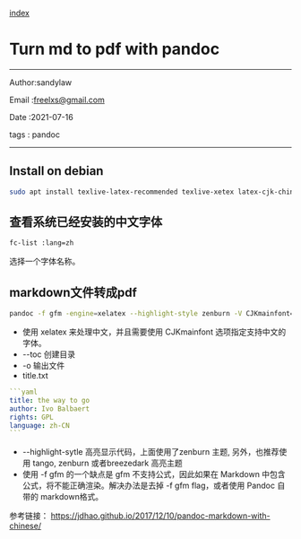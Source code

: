 
[index](./index.md)

# Turn md to pdf with pandoc 

---

Author:sandylaw

Email :freelxs@gmail.com

Date  :2021-07-16

tags  : pandoc

---

## Install on debian

```bash
sudo apt install texlive-latex-recommended texlive-xetex latex-cjk-chinese texlive-fonts-recommended texlive-font-utils texlive-fonts-extra
```
## 查看系统已经安装的中文字体

```bash
fc-list :lang=zh
```
选择一个字体名称。

## markdown文件转成pdf

```bash
pandoc -f gfm -engine=xelatex --highlight-style zenburn -V CJKmainfont="Noto Serif CJK SC" --toc -o book.pdf title.txt *.md
```
>> 
  - 使用 xelatex 来处理中文，并且需要使用 CJKmainfont 选项指定支持中文的字体。
  - --toc 创建目录
  - -o 输出文件
  - title.txt

~~~yaml
```yaml
title: the way to go
author: Ivo Balbaert
rights: GPL
language: zh-CN
```
~~~

  - --highlight-sytle 高亮显示代码，上面使用了zenburn 主题, 另外，也推荐使用 tango, zenburn 或者breezedark 高亮主题 
  - 使用 -f gfm 的一个缺点是 gfm 不支持公式，因此如果在 Markdown 中包含公式，将不能正确渲染。解决办法是去掉 -f gfm flag，或者使用 Pandoc 自带的 markdown格式。


参考链接： https://jdhao.github.io/2017/12/10/pandoc-markdown-with-chinese/
